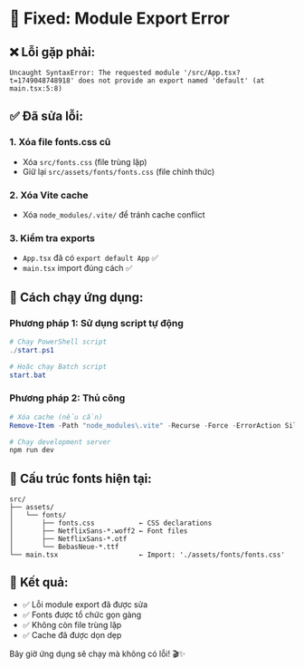 # 🔧 Fixed: Module Export Error

## ❌ **Lỗi gặp phải:**
```
Uncaught SyntaxError: The requested module '/src/App.tsx?t=1749048748918' does not provide an export named 'default' (at main.tsx:5:8)
```

## ✅ **Đã sửa lỗi:**

### 1. **Xóa file fonts.css cũ**
- Xóa `src/fonts.css` (file trùng lặp)
- Giữ lại `src/assets/fonts/fonts.css` (file chính thức)

### 2. **Xóa Vite cache**
- Xóa `node_modules/.vite/` để tránh cache conflict

### 3. **Kiểm tra exports**
- `App.tsx` đã có `export default App` ✅
- `main.tsx` import đúng cách ✅

## 🚀 **Cách chạy ứng dụng:**

### Phương pháp 1: Sử dụng script tự động
```powershell
# Chạy PowerShell script
./start.ps1

# Hoặc chạy Batch script
start.bat
```

### Phương pháp 2: Thủ công
```powershell
# Xóa cache (nếu cần)
Remove-Item -Path "node_modules\.vite" -Recurse -Force -ErrorAction SilentlyContinue

# Chạy development server
npm run dev
```

## 📁 **Cấu trúc fonts hiện tại:**
```
src/
├── assets/
│   └── fonts/
│       ├── fonts.css           ← CSS declarations
│       ├── NetflixSans-*.woff2 ← Font files
│       ├── NetflixSans-*.otf
│       └── BebasNeue-*.ttf
└── main.tsx                    ← Import: './assets/fonts/fonts.css'
```

## 🎯 **Kết quả:**
- ✅ Lỗi module export đã được sửa
- ✅ Fonts được tổ chức gọn gàng
- ✅ Không còn file trùng lặp
- ✅ Cache đã được dọn dẹp

Bây giờ ứng dụng sẽ chạy mà không có lỗi! 🎬✨
